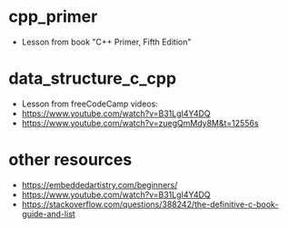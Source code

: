 # cpp_primer
- Lesson from book "C++ Primer, Fifth Edition"

# data_structure_c_cpp
- Lesson from freeCodeCamp videos:
- https://www.youtube.com/watch?v=B31LgI4Y4DQ
- https://www.youtube.com/watch?v=zuegQmMdy8M&t=12556s

# other resources
- https://embeddedartistry.com/beginners/
- https://www.youtube.com/watch?v=B31LgI4Y4DQ
- https://stackoverflow.com/questions/388242/the-definitive-c-book-guide-and-list
